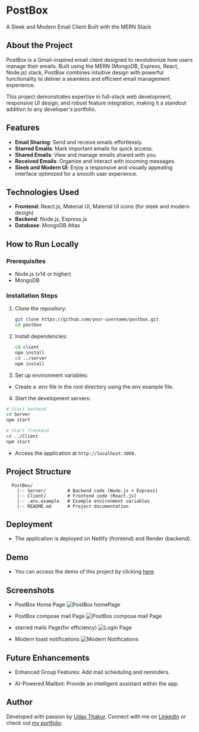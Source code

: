 # PostBox 
A Sleek and Modern Email Client Built with the MERN Stack  

## About the Project  

PostBox is a Gmail-inspired email client designed to revolutionize how users manage their emails. Built using the MERN (MongoDB, Express, React, Node.js) stack, PostBox combines intuitive design with powerful functionality to deliver a seamless and efficient email management experience.  

This project demonstrates expertise in full-stack web development, responsive UI design, and robust feature integration, making it a standout addition to any developer's portfolio.  

## Features  

- **Email Sharing**: Send and receive emails effortlessly.  
- **Starred Emails**: Mark important emails for quick access.  
- **Shared Emails**: View and manage emails shared with you.  
- **Received Emails**: Organize and interact with incoming messages.  
- **Sleek and Modern UI**: Enjoy a responsive and visually appealing interface optimized for a smooth user experience.  

## Technologies Used  

- **Frontend**: React.js, Material UI, Material UI icons (for sleek and modern design)  
- **Backend**: Node.js, Express.js  
- **Database**: MongoDB Atlas  

## How to Run Locally  

### Prerequisites  
- Node.js (v14 or higher)  
- MongoDB  

### Installation Steps  
1. Clone the repository:  
   ```bash  
   git clone https://github.com/your-username/postbox.git  
   cd postbox  
   ```
2. Install dependencies:
   ```bash   
   cd client  
   npm install  
   cd ../server
   npm install  
   ```
3. Set up environment variables:

- Create a .env file in the root directory using the env example file.

4. Start the development servers:
  
  ```bash
  # Start backend
  cd Server
  npm start

  # Start frontend
  cd ../Client
  npm start
```

- Access the application at `http://localhost:3000.`

## Project Structure

```
  PostBox/
    |-- Server/        # Backend code (Node.js + Express)
    |-- Client/        # Frontend code (React.js)
    |-- .env.example   # Example environment variables
    |-- README.md      # Project documentation
```

## Deployment

- The application is deployed on Netlify (frontend) and Render (backend).

## Demo

- You can access the demo of this project by clicking [here](https://postboxx.netlify.app/)

## Screenshots

- PostBox Home Page
  ![PostBox homePage](https://i.imghippo.com/files/cZ8759aXM.png)

- PostBox compose mail Page
  ![PostBox compose mail Page](https://i.imghippo.com/files/Lw1880S.png)

- starred mails Page(for efficiency)
  ![Login Page](https://i.imghippo.com/files/Xvzo6014IM.png)

- Modern toast notifications
  ![Modern Notifications](https://i.imghippo.com/files/vXG5205tdo.png)

## Future Enhancements

- Enhanced Group Features: Add mail scheduling and reminders.

- AI-Powered Mailbot: Provide an intelligent assistant within the app.

## Author

Developed with passion by [Uday Thakur](https://github.com/thaku7469 "Github Link"). Connect with me on [LinkedIn](https://www.linkedin.com/in/uday-thakur-7a835620a) or check out [my portfolio](https://www.linkedin.com/in/uday-thakur-7a835620a).